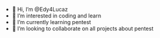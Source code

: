 - 👋 Hi, I’m @Edy4Lucaz
- 👀 I’m interested in coding and learn 
- 🌱 I’m currently learning pentest 
- 💞️ I’m looking to collaborate on all projects about pentest
